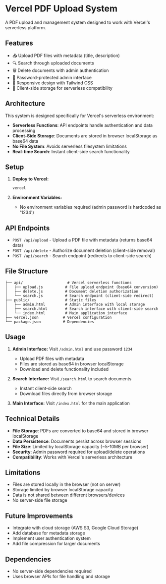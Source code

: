 # Vercel PDF Upload System

A PDF upload and management system designed to work with Vercel's serverless platform.

## Features

- 📤 Upload PDF files with metadata (title, description)
- 🔍 Search through uploaded documents
- 🗑️ Delete documents with admin authentication
- 🔐 Password-protected admin interface
- 📱 Responsive design with Tailwind CSS
- 💾 Client-side storage for serverless compatibility

## Architecture

This system is designed specifically for Vercel's serverless environment:

- **Serverless Functions**: API endpoints handle authentication and data processing
- **Client-Side Storage**: Documents are stored in browser localStorage as base64 data
- **No File System**: Avoids serverless filesystem limitations
- **Real-time Search**: Instant client-side search functionality

## Setup

1. **Deploy to Vercel:**
   ```bash
   vercel
   ```

2. **Environment Variables:**
   - No environment variables required (admin password is hardcoded as '1234')

## API Endpoints

- `POST /api/upload` - Upload a PDF file with metadata (returns base64 data)
- `POST /api/delete` - Authorize document deletion (client-side removal)
- `POST /api/search` - Search endpoint (redirects to client-side search)

## File Structure

```
├── api/                    # Vercel serverless functions
│   ├── upload.js          # File upload endpoint (base64 conversion)
│   ├── delete.js          # Document deletion authorization
│   └── search.js          # Search endpoint (client-side redirect)
├── public/                # Static files
│   ├── admin.html         # Admin interface with local storage
│   ├── search.html        # Search interface with client-side search
│   └── index.html         # Main application interface
├── vercel.json           # Vercel configuration
└── package.json          # Dependencies
```

## Usage

1. **Admin Interface:** Visit `/admin.html` and use password `1234`
   - Upload PDF files with metadata
   - Files are stored as base64 in browser localStorage
   - Download and delete functionality included

2. **Search Interface:** Visit `/search.html` to search documents
   - Instant client-side search
   - Download files directly from browser storage

3. **Main Interface:** Visit `/index.html` for the main application

## Technical Details

- **File Storage**: PDFs are converted to base64 and stored in browser localStorage
- **Data Persistence**: Documents persist across browser sessions
- **File Size**: Limited by localStorage capacity (~5-10MB per browser)
- **Security**: Admin password required for upload/delete operations
- **Compatibility**: Works with Vercel's serverless architecture

## Limitations

- Files are stored locally in the browser (not on server)
- Storage limited by browser localStorage capacity
- Data is not shared between different browsers/devices
- No server-side file storage

## Future Improvements

- Integrate with cloud storage (AWS S3, Google Cloud Storage)
- Add database for metadata storage
- Implement user authentication system
- Add file compression for larger documents

## Dependencies

- No server-side dependencies required
- Uses browser APIs for file handling and storage 